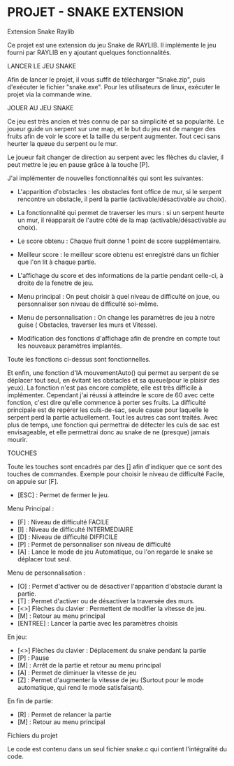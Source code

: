# PROJET - SNAKE EXTENSION
Extension Snake Raylib


Ce projet est une extension du jeu Snake de RAYLIB. Il implémente le jeu fourni par RAYLIB en y ajoutant quelques fonctionnalités.

LANCER LE JEU SNAKE

Afin de lancer le projet, il vous suffit de télécharger "Snake.zip", puis d'exécuter le fichier "snake.exe".
Pour les utilisateurs de linux, exécuter le projet via la commande wine.

JOUER AU JEU SNAKE 

Ce jeu est très ancien et très connu de par sa simplicité et sa popularité.
Le joueur guide un serpent sur une map, et le but du jeu est de manger des fruits afin de voir le score et la  taille du serpent augmenter.
Tout ceci sans heurter la queue du serpent ou le mur.

Le joueur fait changer de direction au serpent avec les flèches du clavier, il peut mettre le jeu en pause grâce à la touche [P].

J'ai implémenter de nouvelles fonctionnalités qui sont les suivantes:

- L'apparition d'obstacles : les obstacles font office de mur, si le serpent rencontre un obstacle, il perd la partie (activable/désactivable au choix).
- La fonctionnalité qui permet de traverser les murs : si un serpent heurte un mur, il réapparait de l'autre côté de la map (activable/désactivable au choix).

- Le score obtenu : Chaque fruit donne 1 point de score supplémentaire.
- Meilleur score : le meilleur score obtenu est enregistré dans un fichier que l'on lit à chaque partie.

- L'affichage du score et des informations de la partie pendant celle-ci, à droite de la fenetre de jeu.

- Menu principal : On peut choisir à quel niveau de difficulté on joue, ou personnaliser son niveau de difficulté soi-même.
- Menu de personnalisation : On change les paramètres de jeu à notre guise ( Obstacles, traverser les murs et Vitesse).
- Modification des fonctions d'affichage afin de prendre en compte tout les nouveaux paramètres implantés.

Toute les fonctions ci-dessus sont fonctionnelles.

Et enfin, une fonction d'IA mouvementAuto() qui permet au serpent de se déplacer tout seul, en évitant les obstacles et sa queue(pour le plaisir des yeux).
La fonction n'est pas encore complète, elle est très difficile à implémenter. Cependant j'ai réussi à atteindre le score de 60 avec cette fonction,
c'est dire qu'elle commence à porter ses fruits.
La difficulté principale est de repérer les culs-de-sac, seule cause pour laquelle le serpent perd la partie actuellement. Tout les autres cas sont traités.
Avec plus de temps, une fonction qui permettrai de détecter les culs de sac est envisageable, et elle permettrai donc au snake de ne (presque) jamais mourir.

TOUCHES 

Toute les touches sont encadrés par des [] afin d'indiquer que ce sont des touches de commandes. Exemple pour choisir le niveau de difficulté Facile, on appuie sur [F].

- [ESC] : Permet de fermer le jeu.

Menu Principal :
- [F] : Niveau de difficulté FACILE
- [I] : Niveau de difficulté INTERMEDIAIRE
- [D] : Niveau de difficulté DIFFICILE
- [P] : Permet de personnaliser son niveau de difficulté
- [A] : Lance le mode de jeu Automatique, ou l'on regarde le snake se déplacer tout seul.

Menu de personnalisation :
- [O] : Permet d'activer ou de désactiver l'apparition d'obstacle durant la partie.
- [T] : Permet d'activer ou de désactiver la traversée des murs.
- [<>] Flèches du clavier : Permettent de modifier la vitesse de jeu.
- [M] : Retour au menu principal
- [ENTREE] : Lancer la partie avec les paramètres choisis

En jeu:
- [<>] Flèches du clavier : Déplacement du snake pendant la partie
- [P] : Pause
- [M] : Arrêt de la partie et retour au menu principal
- [A] : Permet de diminuer la vitesse de jeu 
- [Z] : Permet d'augmenter la vitesse de jeu (Surtout pour le mode automatique, qui rend le mode satisfaisant).

En fin de partie:
- [R] : Permet de relancer la partie
- [M] : Retour au menu principal



Fichiers du projet

Le code est contenu dans un seul fichier snake.c qui contient l'intégralité du code.





